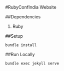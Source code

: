 #RubyConfIndia Website

##Dependencies

1. Ruby

##Setup

```
bundle install
```

##Run Locally

```
bundle exec jekyll serve
```
